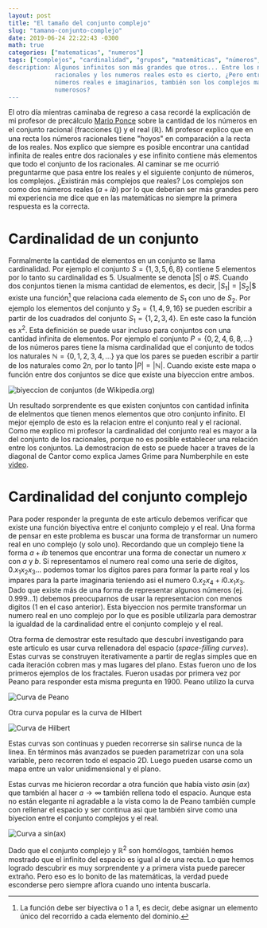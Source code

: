 ```yaml
---
layout: post
title: "El tamaño del conjunto complejo"
slug: "tamano-conjunto-complejo"
date: 2019-06-24 22:22:43 -0300
math: true
categories: ["matematicas", "numeros"]
tags: ["complejos", "cardinalidad", "grupos", "matemáticas", "números", "sets", biyeccion"]
description: Algunos infinitos son más grandes que otros... Entre los números
             racionales y los numeros reales esto es cierto, ¿Pero entre los
             números reales e imaginarios, también son los complejos más
             numerosos?
---
```


El otro día mientras caminaba de regreso a casa recordé la explicación de mi
profesor de precálculo [Mario Ponce](http://www.mat.uc.cl/~mponcea/index.html)
sobre la cantidad de los números en el conjunto racional (fracciones
$\mathbb{Q}$) y el real ($\mathbb{R}$). Mi profesor explico que en una recta los
números racionales tiene "hoyos" en comparación a la recta de los reales. Nos
explico que siempre es posible encontrar una cantidad infinita de reales entre
dos racionales y ese infinito contiene más elementos que todo el conjunto de los
racionales. Al caminar se me ocurrió preguntarme que pasa entre los reales y el
siguiente conjunto de números, los complejos. ¿Existirán más complejos que
reales? Los complejos son como dos números reales ($a+ib$) por lo que deberían
ser más grandes pero mi experiencia me dice que en las matemáticas no siempre la
primera respuesta es la correcta.

# Cardinalidad de un conjunto

Formalmente la cantidad de elementos en un conjunto se llama cardinalidad. Por
ejemplo el conjunto $S=\{1, 3, 5, 6, 8\}$ contiene 5 elementos por lo tanto su
cardinalidad es 5. Usualmente se denota $|S|$ o $\#S$. Cuando dos conjuntos
tienen la misma cantidad de elementos, es decir, $|S_1|=|S_2|$$ existe una
función[^1] que relaciona cada elemento de $S_1$ con uno de $S_2$. Por ejemplo
los elementos del conjunto y $S_2=\{1, 4, 9, 16 \}$ se pueden escribir a partir
de los cuadrados del conjunto $S_1=\{1, 2, 3, 4 \}$. En este caso la función es
$x^2$. Esta definición se puede usar incluso para conjuntos con una cantidad
infinita de elementos. Por ejemplo el conjunto $P=\{0, 2, 4, 6, 8, ... \}$ de
los números pares tiene la misma cardinalidad que el conjunto de todos los
naturales $\mathbb{N}=\{0, 1, 2, 3, 4, ...\}$ ya que los pares se pueden
escribir a partir de los naturales como $2n$, por lo tanto $|P|=|\mathbb{N}|$.
Cuando existe este mapa o función entre dos conjuntos se dice que existe una
biyeccion entre ambos.

![biyeccion de conjuntos (de Wikipedia.org)](https://upload.wikimedia.org/wikipedia/commons/f/ff/Aplicaci%C3%B3n_2_inyectiva_sobreyectiva04.svg)

Un resultado sorprendente es que existen conjuntos con cantidad infinita de
elelmentos que tienen menos elementos que otro conjunto infinito. El mejor
ejemplo de esto es la relacion entre el conjunto real y el racional. Como me
explico mi profesor la cardinalidad del conjunto real es mayor a la del conjunto
de los racionales, porque no es posible establecer una relación entre los
conjuntos. La demostracion de esto se puede hacer a traves de la diagonal de
Cantor como explica James Grime para Numberphile en este
[video](https://youtu.be/elvOZm0d4H0).

# Cardinalidad del conjunto complejo

Para poder responder la pregunta de este articulo debemos verificar que existe
una función biyectiva entre el conjunto complejo y el real. Una forma de pensar
en este problema es buscar una forma de transformar un numero real en uno
complejo (y solo uno). Recordando que un complejo tiene la forma $a+ib$ tenemos
que encontrar una forma de conectar un numero $x$ con $a$ y $b$. Si
representamos el numero real como una serie de dígitos, $0.x_1x_2x_3...$
podemos tomar los dígitos pares para formar la parte real y los impares para la
parte imaginaria teniendo asi el numero $0.x_2x_4 + i0.x_1x_3$. Dado que existe
más de una forma de representar algunos números (ej. $0.999... 1$) debemos
preocuparnos de usar la representacion con menos digitos ($1$ en el caso
anterior). Esta biyeccion nos permite transformar un numero real en uno complejo
por lo que es posible utilizarla para demostrar la igualdad de la cardinalidad
entre el conjunto complejo y el real.

Otra forma de demostrar este resultado que descubrí investigando para este
articulo es usar curva rellenadora del espacio (_space-filling curves_). Estas
curvas se construyen iterativamente a partir de reglas simples que en cada
iteración cobren mas y mas lugares del plano. Estas fueron uno de los primeros
ejemplos de los fractales. Fueron usadas por primera vez por Peano para
responder esta misma pregunta en 1900. Peano utilizo la curva

![Curva de Peano](/posts/conjuntos-cardinalidad/Peano2.gif)

Otra curva popular es la curva de Hilbert

![Curva de Hilbert](/posts/conjuntos-cardinalidad/Hilbert2.gif)

Estas curvas son continuas y pueden recorrerse sin salirse nunca de la linea. En
términos más avanzados se pueden parametrizar con una sola variable, pero
recorren todo el espacio 2D. Luego pueden usarse como un mapa entre un valor
unidimensional y el plano.

Estas curvas me hicieron recordar a otra función que había visto $a\sin(ax)$ que
también al hacer $a\rightarrow\infty$ también rellena todo el espacio. Aunque
esta no están elegante ni agradable a la vista como la de Peano también cumple
con rellenar el espacio y ser continua asi que también sirve como una biyecion
entre el conjunto complejos y el real.

![Curva a sin(ax)](/posts/conjuntos-cardinalidad/sin2.gif)

Dado que el conjunto complejo y $\mathbb{R}^2$ son homólogos, también hemos
mostrado que el infinito del espacio es igual al de una recta. Lo que hemos
logrado descubrir es muy sorprendente y a primera vista puede parecer extraño.
Pero eso es lo bonito de las matemáticas, la verdad puede esconderse pero
siempre aflora cuando uno intenta buscarla.


[^1]: La función debe ser biyectiva o 1 a 1, es decir, debe asignar un elemento único del recorrido a cada elemento del dominio.
